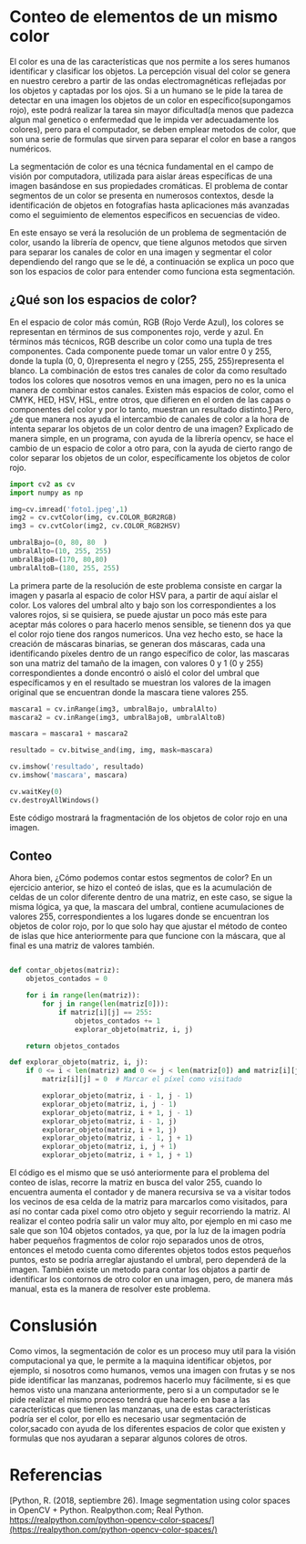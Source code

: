 # Conteo de elementos de un mismo color

El color es una de las características que nos permite a los seres humanos identificar y clasificar los objetos. La percepción visual del color se genera en nuestro cerebro a partir de las ondas electromagnéticas reflejadas por los objetos y captadas por los ojos. 
Si a un humano se le pide la tarea de detectar en una imagen los objetos de un color en específico(supongamos rojo), este podrá realizar la tarea sin mayor dificultad(a menos que padezca algun mal genetico o enfermedad que le impida ver adecuadamente los colores), pero para el computador, se deben emplear metodos de color, que son una serie de formulas que sirven para separar el color en base a rangos numéricos.

La segmentación de color es una técnica fundamental en el campo de visión por computadora, utilizada para aislar áreas específicas de una imagen basándose en sus propiedades cromáticas. El problema de contar segmentos de un color se presenta en numerosos contextos, desde la identificación de objetos en fotografías hasta aplicaciones más avanzadas como el seguimiento de elementos específicos en secuencias de video. 

En este ensayo se verá la resolución de un problema de segmentación de color, usando la librería de opencv, que tiene algunos metodos que sirven para separar los canales de color en una imagen y segmentar el color dependiendo del rango que se le dé, a continuación se explica un poco que son los espacios de color para entender como funciona esta segmentación.

## ¿Qué son los espacios de color?

En el espacio de color más común, RGB (Rojo Verde Azul), los colores se representan en términos de sus componentes rojo, verde y azul. En términos más técnicos, RGB describe un color como una tupla de tres componentes. Cada componente puede tomar un valor entre 0 y 255, donde la tupla (0, 0, 0)representa el negro y (255, 255, 255)representa el blanco.
La combinación de estos tres canales de color da como resultado todos los colores que nosotros vemos en una imagen, pero no es la unica manera de combinar estos canales.
Existen más espacios de color, como el CMYK, HED, HSV, HSL, entre otros, que difieren en el orden de las capas o componentes del color y por lo tanto, muestran un resultado distinto.[1](#referencias)
Pero, ¿de que manera nos ayuda el intercambio de canales de color a la hora de intenta separar los objetos de un color dentro de una imagen?
Explicado de manera simple, en un programa, con ayuda de la librería opencv, se hace el cambio de un espacio de color a otro para, con la ayuda de cierto rango de color separar los objetos de un color, específicamente los objetos de color rojo.

```python
import cv2 as cv
import numpy as np

img=cv.imread('foto1.jpeg',1)
img2 = cv.cvtColor(img, cv.COLOR_BGR2RGB)
img3 = cv.cvtColor(img2, cv.COLOR_RGB2HSV)

umbralBajo=(0, 80, 80  )
umbralAlto=(10, 255, 255)
umbralBajoB=(170, 80,80)
umbralAltoB=(180, 255, 255)
```

La primera parte de la resolución de este problema consiste en cargar la imagen y pasarla al espacio de color HSV para, a partir de aquí aislar el color.
Los valores del umbral alto y bajo son los correspondientes a los valores rojos, si se quisiera, se puede ajustar un poco más este para aceptar más colores o para hacerlo menos sensible, se tienenn dos ya que el color rojo tiene dos rangos numericos.
Una vez hecho esto, se hace la creación de máscaras binarias, se generan dos máscaras, cada una identificando píxeles dentro de un rango específico de color, las mascaras son una matriz del tamaño de la imagen, con valores 0 y 1 (0 y 255) correspondientes a donde encontró o aisló el color del umbral que específicamos y en el resultado se muestran los valores de la imagen original que se encuentran donde la mascara tiene valores 255.
 
```python
mascara1 = cv.inRange(img3, umbralBajo, umbralAlto)
mascara2 = cv.inRange(img3, umbralBajoB, umbralAltoB)

mascara = mascara1 + mascara2

resultado = cv.bitwise_and(img, img, mask=mascara)

cv.imshow('resultado', resultado)
cv.imshow('mascara', mascara)

cv.waitKey(0)
cv.destroyAllWindows()
```

Este código mostrará la fragmentación de los objetos de color rojo en una imagen.

## Conteo

Ahora bien, ¿Cómo podemos contar estos segmentos de color?
En un ejercicio anterior, se hizo el conteó de islas, que es la acumulación de celdas de un color diferente dentro de una matriz, en este caso, se sigue la misma lógica, ya que, la mascara del umbral, contiene acumulaciones de valores 255, correspondientes a los lugares donde se encuentran los objetos de color rojo, por lo que solo hay que ajustar el método de conteo de islas que hice anteriormente para que funcione con la máscara, que al final es una matriz de valores también.


```python

def contar_objetos(matriz):
    objetos_contados = 0

    for i in range(len(matriz)):
        for j in range(len(matriz[0])):
            if matriz[i][j] == 255:
                objetos_contados += 1
                explorar_objeto(matriz, i, j)

    return objetos_contados

def explorar_objeto(matriz, i, j):
    if 0 <= i < len(matriz) and 0 <= j < len(matriz[0]) and matriz[i][j] == 255:
        matriz[i][j] = 0  # Marcar el píxel como visitado

        explorar_objeto(matriz, i - 1, j - 1)
        explorar_objeto(matriz, i, j - 1)
        explorar_objeto(matriz, i + 1, j - 1)
        explorar_objeto(matriz, i - 1, j)
        explorar_objeto(matriz, i + 1, j)
        explorar_objeto(matriz, i - 1, j + 1)
        explorar_objeto(matriz, i, j + 1)
        explorar_objeto(matriz, i + 1, j + 1)

```

El código es el mismo que se usó anteriormente para el problema del conteo de islas, recorre la matriz en busca del valor 255, cuando lo encuentra aumenta el contador y de manera recursiva se va a visitar todos los vecinos de esa celda de la matriz para marcarlos como visitados, para así no contar cada pixel como otro objeto y seguir recorriendo la matriz.
Al realizar el conteo podría salir un valor muy alto, por ejemplo en mi caso me sale que son 104 objetos contados, ya que, por la luz de la imagen podría haber pequeños fragmentos de color rojo separados unos de otros, entonces el metodo cuenta como diferentes objetos todos estos pequeños puntos, esto se podría arreglar ajustando el umbral, pero dependerá de la imagen.
También existe un metodo para contar los objatos a partir de identificar los contornos de otro color en una imagen, pero, de manera más manual, esta es la manera de resolver este problema.

# Conslusión

Como vimos, la segmentación de color es un proceso muy util para la visión computacional ya que, le permite a la maquina identificar objetos, por ejemplo, si nosotros como humanos, vemos una imagen con frutas y se nos pide identificar las manzanas, podremos hacerlo muy fácilmente, si es que hemos visto una manzana anteriormente, pero si a un computador se le pide realizar el mismo proceso tendrá que hacerlo en base a las características que tienen las manzanas, una de estas características podría ser el color, por ello es necesario usar segmentación de color,sacado con ayuda de los diferentes espacios de color que existen y formulas que nos ayudaran a separar algunos colores de otros.

# Referencias

[Python, R. (2018, septiembre 26). Image segmentation using color spaces in OpenCV + Python. Realpython.com; Real Python. https://realpython.com/python-opencv-color-spaces/](https://realpython.com/python-opencv-color-spaces/)
